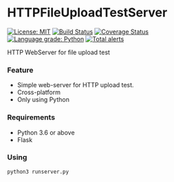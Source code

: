 # HTTPFileUploadTestServer
[![License: MIT](https://img.shields.io/badge/License-MIT-yellow.svg)](https://github.com/dongbum/HTTPFileUploadTestServer/blob/master/LICENSE)
[![Build Status](https://travis-ci.com/dongbum/HTTPFileUploadTestServer.svg?branch=master)](https://travis-ci.com/dongbum/HTTPFileUploadTestServer)
[![Coverage Status](https://coveralls.io/repos/github/dongbum/HTTPFileUploadTestServer/badge.svg?branch=master)](https://coveralls.io/github/dongbum/HTTPFileUploadTestServer?branch=master)
[![Language grade: Python](https://img.shields.io/lgtm/grade/python/g/dongbum/HTTPFileUploadTestServer.svg?logo=lgtm&logoWidth=18)](https://lgtm.com/projects/g/dongbum/HTTPFileUploadTestServer/context:python)
[![Total alerts](https://img.shields.io/lgtm/alerts/g/dongbum/HTTPFileUploadTestServer.svg?logo=lgtm&logoWidth=18)](https://lgtm.com/projects/g/dongbum/HTTPFileUploadTestServer/alerts/)

HTTP WebServer for file upload test

### Feature
* Simple web-server for HTTP upload test.
* Cross-platform
* Only using Python

### Requirements
* Python 3.6 or above
* Flask

### Using
```python3 runserver.py```
